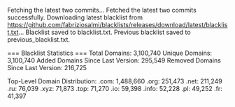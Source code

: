 Fetching the latest two commits...
Fetched the latest two commits successfully.
Downloading latest blacklist from https://github.com/fabriziosalmi/blacklists/releases/download/latest/blacklist.txt...
Blacklist saved to blacklist.txt.
Previous blacklist saved to previous_blacklist.txt.

=== Blacklist Statistics ===
Total Domains: 3,100,740
Unique Domains: 3,100,740
Added Domains Since Last Version: 295,549
Removed Domains Since Last Version: 216,725

Top-Level Domain Distribution:
  .com: 1,488,660
  .org: 251,473
  .net: 211,249
  .ru: 76,039
  .xyz: 71,873
  .top: 71,270
  .io: 59,398
  .info: 52,228
  .pl: 49,252
  .fr: 41,397
